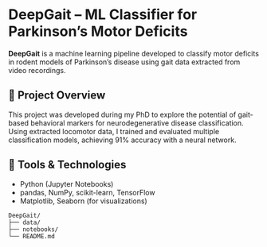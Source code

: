# DeepGait – ML Classifier for Parkinson’s Motor Deficits

**DeepGait** is a machine learning pipeline developed to classify motor deficits in rodent models of Parkinson’s disease using gait data extracted from video recordings.

## 🧠 Project Overview
This project was developed during my PhD to explore the potential of gait-based behavioral markers for neurodegenerative disease classification. Using extracted locomotor data, I trained and evaluated multiple classification models, achieving 91% accuracy with a neural network.

## 🔧 Tools & Technologies
- Python (Jupyter Notebooks)
- pandas, NumPy, scikit-learn, TensorFlow
- Matplotlib, Seaborn (for visualizations)

```
DeepGait/
├── data/               
├── notebooks/          
└── README.md          
```

